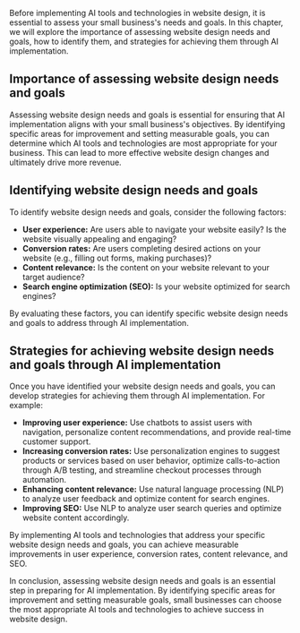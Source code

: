 

Before implementing AI tools and technologies in website design, it is essential to assess your small business's needs and goals. In this chapter, we will explore the importance of assessing website design needs and goals, how to identify them, and strategies for achieving them through AI implementation.

Importance of assessing website design needs and goals
------------------------------------------------------

Assessing website design needs and goals is essential for ensuring that AI implementation aligns with your small business's objectives. By identifying specific areas for improvement and setting measurable goals, you can determine which AI tools and technologies are most appropriate for your business. This can lead to more effective website design changes and ultimately drive more revenue.

Identifying website design needs and goals
------------------------------------------

To identify website design needs and goals, consider the following factors:

* **User experience:** Are users able to navigate your website easily? Is the website visually appealing and engaging?
* **Conversion rates:** Are users completing desired actions on your website (e.g., filling out forms, making purchases)?
* **Content relevance:** Is the content on your website relevant to your target audience?
* **Search engine optimization (SEO):** Is your website optimized for search engines?

By evaluating these factors, you can identify specific website design needs and goals to address through AI implementation.

Strategies for achieving website design needs and goals through AI implementation
---------------------------------------------------------------------------------

Once you have identified your website design needs and goals, you can develop strategies for achieving them through AI implementation. For example:

* **Improving user experience:** Use chatbots to assist users with navigation, personalize content recommendations, and provide real-time customer support.
* **Increasing conversion rates:** Use personalization engines to suggest products or services based on user behavior, optimize calls-to-action through A/B testing, and streamline checkout processes through automation.
* **Enhancing content relevance:** Use natural language processing (NLP) to analyze user feedback and optimize content for search engines.
* **Improving SEO:** Use NLP to analyze user search queries and optimize website content accordingly.

By implementing AI tools and technologies that address your specific website design needs and goals, you can achieve measurable improvements in user experience, conversion rates, content relevance, and SEO.

In conclusion, assessing website design needs and goals is an essential step in preparing for AI implementation. By identifying specific areas for improvement and setting measurable goals, small businesses can choose the most appropriate AI tools and technologies to achieve success in website design.
